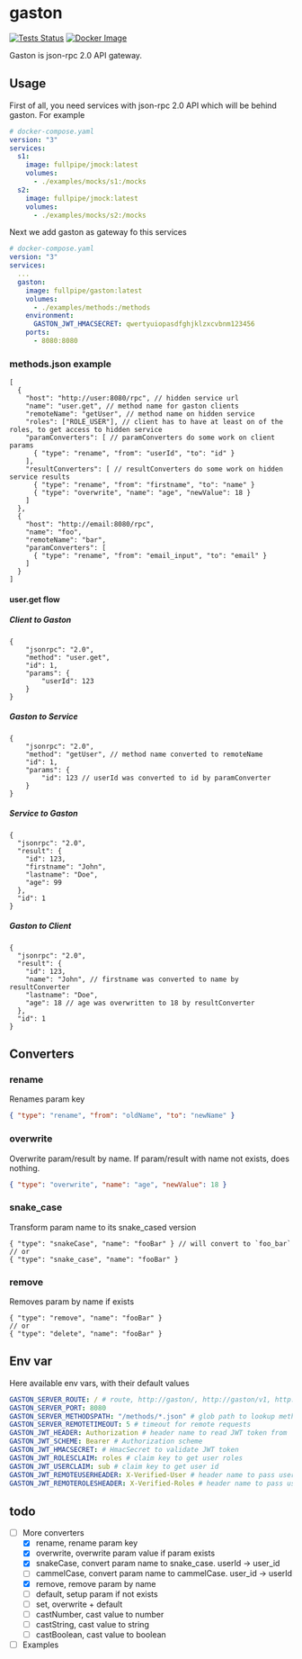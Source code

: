 # gaston

[![Tests Status](https://github.com/fullpipe/gaston/workflows/Tests/badge.svg)](https://github.com/fullpipe/gaston)
[![Docker Image](https://img.shields.io/docker/image-size/fullpipe/gaston/latest)](https://cloud.docker.com/repository/docker/fullpipe/gaston)

Gaston is json-rpc 2.0 API gateway.

## Usage

First of all, you need services with json-rpc 2.0 API which will be behind gaston. For example
```yaml
# docker-compose.yaml
version: "3"
services:
  s1:
    image: fullpipe/jmock:latest
    volumes:
      - ./examples/mocks/s1:/mocks
  s2:
    image: fullpipe/jmock:latest
    volumes:
      - ./examples/mocks/s2:/mocks
```

Next we add gaston as gateway fo this services

```yaml
# docker-compose.yaml
version: "3"
services:
  ...
  gaston:
    image: fullpipe/gaston:latest
    volumes:
      - ./examples/methods:/methods
    environment:
      GASTON_JWT_HMACSECRET: qwertyuiopasdfghjklzxcvbnm123456
    ports:
      - 8080:8080
```

### methods.json example

```jsonc
[
  {
    "host": "http://user:8080/rpc", // hidden service url
    "name": "user.get", // method name for gaston clients
    "remoteName": "getUser", // method name on hidden service
    "roles": ["ROLE_USER"], // client has to have at least on of the roles, to get access to hidden service
    "paramConverters": [ // paramConverters do some work on client params
      { "type": "rename", "from": "userId", "to": "id" }
    ],
    "resultConverters": [ // resultConverters do some work on hidden service results
      { "type": "rename", "from": "firstname", "to": "name" }
      { "type": "overwrite", "name": "age", "newValue": 18 }
    ]
  },
  {
    "host": "http://email:8080/rpc",
    "name": "foo",
    "remoteName": "bar",
    "paramConverters": [
      { "type": "rename", "from": "email_input", "to": "email" }
    ]
  }
]
```

#### user.get flow

##### Client to Gaston

```jsonc
{
	"jsonrpc": "2.0",
	"method": "user.get",
	"id": 1,
	"params": {
		"userId": 123
	}
}
```

##### Gaston to Service

```jsonc
{
	"jsonrpc": "2.0",
	"method": "getUser", // method name converted to remoteName
	"id": 1,
	"params": {
		"id": 123 // userId was converted to id by paramConverter
	}
}
```

##### Service to Gaston
```jsonc
{
  "jsonrpc": "2.0",
  "result": {
    "id": 123,
    "firstname": "John",
    "lastname": "Doe",
    "age": 99
  },
  "id": 1
}
```

##### Gaston to Client

```jsonc
{
  "jsonrpc": "2.0",
  "result": {
    "id": 123,
    "name": "John", // firstname was converted to name by resultConverter
    "lastname": "Doe",
    "age": 18 // age was overwritten to 18 by resultConverter
  },
  "id": 1
}
```

## Converters

### rename

Renames param key

```json
{ "type": "rename", "from": "oldName", "to": "newName" }
```

### overwrite

Overwrite param/result by name. If param/result with name not exists, does nothing.

```json
{ "type": "overwrite", "name": "age", "newValue": 18 }
```

### snake_case

Transform param name to its snake_cased version

```jsonc
{ "type": "snakeCase", "name": "fooBar" } // will convert to `foo_bar`
// or
{ "type": "snake_case", "name": "fooBar" }
```

### remove

Removes param by name if exists

```jsonc
{ "type": "remove", "name": "fooBar" }
// or
{ "type": "delete", "name": "fooBar" }
```


## Env var

Here available env vars, with their default values

```yaml
GASTON_SERVER_ROUTE: / # route, http://gaston/, http://gaston/v1, http://gaston/v2
GASTON_SERVER_PORT: 8080
GASTON_SERVER_METHODSPATH: "/methods/*.json" # glob path to lookup methods
GASTON_SERVER_REMOTETIMEOUT: 5 # timeout for remote requests
GASTON_JWT_HEADER: Authorization # header name to read JWT token from
GASTON_JWT_SCHEME: Bearer # Authorization scheme
GASTON_JWT_HMACSECRET: # HmacSecret to validate JWT token
GASTON_JWT_ROLESCLAIM: roles # claim key to get user roles
GASTON_JWT_USERCLAIM: sub # claim key to get user id
GASTON_JWT_REMOTEUSERHEADER: X-Verified-User # header name to pass user id to "hidden" services
GASTON_JWT_REMOTEROLESHEADER: X-Verified-Roles # header name to pass user roles to "hidden" services
```

## todo
- [ ] More converters
  - [x] rename, rename param key
  - [x] overwrite, overwrite param value if param exists
  - [x] snakeCase, convert param name to snake_case. userId -> user_id
  - [ ] cammelCase, convert param name to cammelCase. user_id -> userId
  - [x] remove, remove param by name
  - [ ] default, setup param if not exists
  - [ ] set, overwrite + default
  - [ ] castNumber, cast value to number
  - [ ] castString, cast value to string
  - [ ] castBoolean, cast value to boolean
- [ ] Examples
